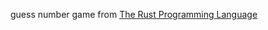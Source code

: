 guess number game from [The Rust Programming Language](https://doc.rust-lang.org/book/2018-edition/ch02-00-guessing-game-tutorial.html)
